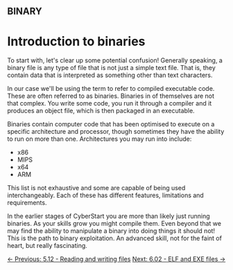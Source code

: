 ## BINARY

# Introduction to binaries

To start
with, let's clear up some potential confusion! Generally speaking, a
binary file is any type of file that is not just a simple text file.
That is, they contain data that is interpreted as something other than
text characters.

In our case we'll be using the term to refer to compiled executable
code. These are often referred to as binaries. Binaries in of themselves
 are not that complex. You write some code, you run it through a
compiler and it produces an object file, which is then packaged in an
executable.

Binaries contain computer code that has been optimised to execute on a
 specific architecture and processor, though sometimes they have the
ability to run on more than one. Architectures you may run into include:

* x86
* MIPS
* x64
* ARM

This list is not exhaustive and some are capable of being used
interchangeably. Each of these has different features, limitations and
requirements.

In the earlier stages of CyberStart you are more than likely just
running binaries. As your skills grow you might compile them. Even
beyond that we may find the ability to manipulate a binary into doing
things it should not! This is the path to binary exploitation. An
advanced skill, not for the faint of heart, but really fascinating.

[← Previous: 5.12 - Reading and writing files](https://play.cyberstart.com/field-manual/8fd149ea-d7eb-11eb-99c7-0242ac140009)
[Next: 6.02 - ELF and EXE files →](https://play.cyberstart.com/field-manual/8fe5a840-d7eb-11eb-a721-0242ac140009)
